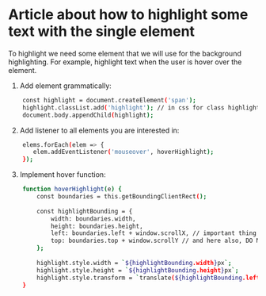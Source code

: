 Article about how to highlight some text with the single element
================================================================

To highlight we need some element that we will use for the background highlighting.
For example, highlight text when the user is hover over the element.

1. Add element grammatically:
```bash
	const highlight = document.createElement('span');
	highlight.classList.add('highlight'); // in css for class highlight implement some style
	document.body.appendChild(highlight);
```

2. Add listener to all elements you are interested in:
```bash
	elems.forEach(elem => {
       elem.addEventListener('mouseover', hoverHighlight);
    });
```

3. Implement hover function:
```bash
	function hoverHighlight(e) {
		const boundaries = this.getBoundingClientRect();
		
		const highlightBounding = {
		    width: boundaries.width,
			height: boundaries.height,
			left: boundaries.left + window.scrollX, // important thing
			top: boundaries.top + window.scrollY // and here also, DO NOT forget to add window.scroll
		};
		
		highlight.style.width = `${highlightBounding.width}px`;
		highlight.style.height = `${highlightBounding.height}px`;
		highlight.style.transform = `translate(${highlightBounding.left}px, ${highlightBounding.top}px)`;
	}
```